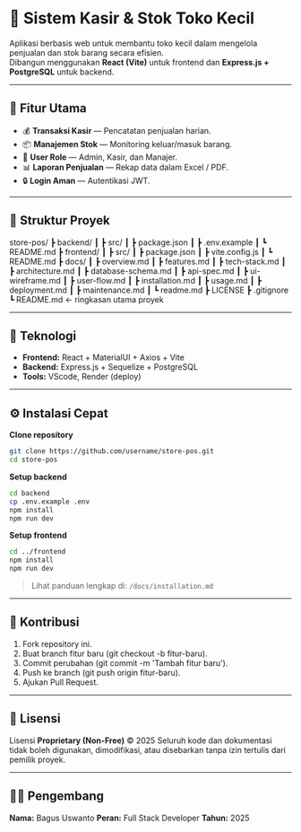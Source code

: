 # 🏪 Sistem Kasir & Stok Toko Kecil

Aplikasi berbasis web untuk membantu toko kecil dalam mengelola penjualan dan stok barang secara efisien.  
Dibangun menggunakan **React (Vite)** untuk frontend dan **Express.js + PostgreSQL** untuk backend.

---

## 🚀 Fitur Utama

- 💰 **Transaksi Kasir** — Pencatatan penjualan harian.
- 📦 **Manajemen Stok** — Monitoring keluar/masuk barang.
- 👥 **User Role** — Admin, Kasir, dan Manajer.
- 📊 **Laporan Penjualan** — Rekap data dalam Excel / PDF.
- 🔒 **Login Aman** — Autentikasi JWT.

---

## 🧩 Struktur Proyek

store-pos/
┣ backend/
┃ ┣ src/
┃ ┣ package.json
┃ ┣ .env.example
┃ ┗ README.md
┣ frontend/
┃ ┣ src/
┃ ┣ package.json
┃ ┣ vite.config.js
┃ ┗ README.md
┣ docs/
┃ ┣ overview.md
┃ ┣ features.md
┃ ┣ tech-stack.md
┃ ┣ architecture.md
┃ ┣ database-schema.md
┃ ┣ api-spec.md
┃ ┣ ui-wireframe.md
┃ ┣ user-flow.md
┃ ┣ installation.md
┃ ┣ usage.md
┃ ┣ deployment.md
┃ ┣ maintenance.md
┃ ┗ readme.md
┣ LICENSE
┣ .gitignore
┗ README.md ← ringkasan utama proyek

---

## 🧱 Teknologi

- **Frontend:** React + MaterialUI + Axios + Vite
- **Backend:** Express.js + Sequelize + PostgreSQL
- **Tools:** VScode, Render (deploy)

---

## ⚙️ Instalasi Cepat

**Clone repository**

```bash
git clone https://github.com/username/store-pos.git
cd store-pos
```

**Setup backend**

```bash
cd backend
cp .env.example .env
npm install
npm run dev
```

**Setup frontend**

```bash
cd ../frontend
npm install
npm run dev
```

> Lihat panduan lengkap di: `/docs/installation.md`

---

## 🤝 Kontribusi

1. Fork repository ini.
2. Buat branch fitur baru (git checkout -b fitur-baru).
3. Commit perubahan (git commit -m 'Tambah fitur baru').
4. Push ke branch (git push origin fitur-baru).
5. Ajukan Pull Request.

---

## 📄 Lisensi

Lisensi **Proprietary (Non-Free)** © 2025
Seluruh kode dan dokumentasi tidak boleh digunakan, dimodifikasi, atau disebarkan tanpa izin tertulis dari pemilik proyek.

---

## 👨‍💻 Pengembang

**Nama:** Bagus Uswanto
**Peran:** Full Stack Developer
**Tahun:** 2025

```

```
